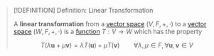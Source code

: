>[!DEFINITION] Definition: Linear Transformation
>
>A **linear transformation** from a [vector space](../Vector%20Spaces/Vector%20Space.md) $(V,F,+,\cdot)$ to a [vector space](../Vector%20Spaces/Vector%20Space.md) $(W,F,+,\cdot)$ is a [function](../../../Analysis/Functions/Functions.md) $T: V \to W$ which has the property
>
>$$
>T(\lambda \mathbf{u} + \mu \mathbf{v}) = \lambda T(\mathbf{u}) + \mu T (\mathbf{v}) \qquad \forall \lambda, \mu \in F, \forall \mathbf{u},\mathbf{v} \in V
>$$
>